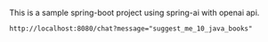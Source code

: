 This is a sample spring-boot project using spring-ai with openai api.

```
http://localhost:8080/chat?message="suggest_me_10_java_books"
```